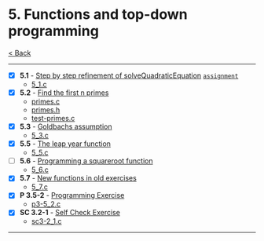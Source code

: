 # 5. Functions and top-down programming

[< Back](../README.md)

---

- [x] **5.1** - [Step by step refinement of solveQuadraticEquation](./5_1.md) [`assignment`](../assignments/assignment5.c)
  - [5_1.c](./5_1.c)
- [x] **5.2** - [Find the first n primes](./5_2.md)
  - [primes.c](./primes.c)
  - [primes.h](./primes.h)
  - [test-primes.c](./test-primes.c)
- [x] **5.3** - [Goldbachs assumption](./5_3.md)
  - [5_3.c](./5_3.c)
- [x] **5.5** - [The leap year function](./5_5.md)
  - [5_5.c](./5_5.c)
- [ ] **5.6** - [Programming a squareroot function](./5_6.md)
  - [5_6.c](./5_6.c)
- [x] **5.7** - [New functions in old exercises](./5_7.md)
  - [5_7.c](./5_7.c)
- [x] **P 3.5-2** - [Programming Exercise](./p3-5_2.md)
  - [p3-5_2.c](./p3-5_2.c)
- [x] **SC 3.2-1** - [Self Check Exercise](./p3-2_1.md)
  - [sc3-2_1.c](./sc3-2_1.c)

---
